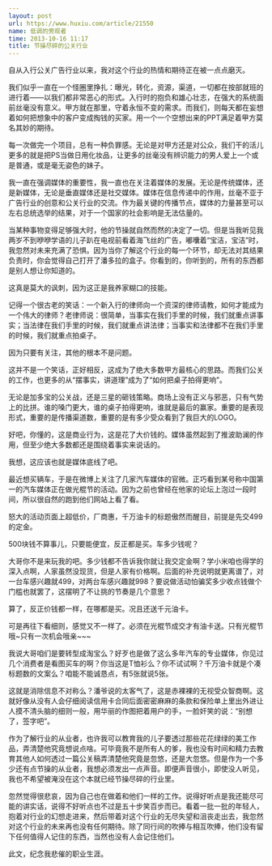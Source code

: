```yaml
---
layout: post
url: https://www.huxiu.com/article/21550
name: 低调的旁观者
time: 2013-10-16 11:17
title: 节操尽碎的公关行业
---
```

自从入行公关广告行业以来，我对这个行业的热情和期待正在被一点点磨灭。

我们似乎一直在一个怪圈里挣扎：曝光，转化，资源，渠道，一切都在按部就班的进行着——以我们都非常恶心的形式。入行时的抱负和雄心壮志，在强大的系统面前丝毫没有意义。甲方就在那里，守着永恒不变的需求。而我们，则每天都在妄想着如何把想象中的客户变成掏钱的买家。用一个一个空想出来的PPT满足着甲方莫名其妙的期待。

每一次做完一个项目，总有一种负罪感。无论是对甲方还是对公众，我们干的活儿更多的就是把PS当做日用化妆品，让更多的丝毫没有辨识能力的男人爱上一个或是普通，或是毫无姿色的妹子。

我一直在强调媒体的重要性，我一直也在关注着媒体的发展。无论是传统媒体，还是新媒体，无论是垂直媒体还是社交媒体。媒体在信息传递中的作用，丝毫不亚于广告行业的创意和公关行业的交流。作为最关键的传播节点，媒体的力量甚至可以左右总统选举的结果，对于一个国家的社会影响是无法估量的。

当某种事物变得足够强大时，他的节操就自然而然的决定了一切。但是当我听见我两岁不到咿咿学语的儿子趴在电视前看着海飞丝的广告，嘟囔着“宝洁，宝洁”时，我忽然对未来充满了恐惧。因为当你了解这个行业的每一个环节，却无法对其结果负责时，你会觉得自己打开了潘多拉的盒子。你看到的，你听到的，所有的东西都是别人想让你知道的。

这真是莫大的讽刺，因为这正是我养家糊口的技能。

记得一个很古老的笑话：一个新入行的律师向一个资深的律师请教，如何才能成为一个伟大的律师？老律师说：很简单，当事实在我们手里的时候，我们就重点讲事实；当法律在我们手里的时候，我们就重点讲法律；当事实和法律都不在我们手里的时候，我们就重点拍桌子。

因为只要有关注，其他的根本不是问题。

这并不是一个笑话，正好相反，这成为了绝大多数甲方最核心的思路。而我们公关的工作，也更多的从“摆事实，讲道理”成为了“如何把桌子拍得更响”。

无论是加多宝的公关战，还是三星的砸钱策略。商场上没有正义与邪恶，只有气势上的比拼。谁的嗓门更大，谁的桌子拍得更响，谁就是最后的赢家。重要的是表现形式，重要的是传播渠道数，重要的是有多少受众看到了我巨大的LOGO。

好吧，你懂的，这是商业行为，这是花了大价钱的。媒体虽然起到了推波助澜的作用，但至少绝大多数都还是围绕着事实来说话的。

我想，这应该也就是媒体底线了吧。

最近想买辆车，于是在微博上关注了几家汽车媒体的官微。正巧看到某号称中国第一的汽车媒体正在做光棍节的活动。因为之前也曾经在他家的论坛上泡过一段时间，所以很自然的跑到他们网站上看了看。

怒大的活动页面上超低价，厂商惠，千万油卡的标题傲然而醒目，前提是先交499的定金。

500块钱不算事儿，只要能便宜，反正都是买。车多少钱呢？

大哥你不是来玩我的吧。多少钱都不告诉我你就让我交定金啊？学小米咱也得学的深入点啊，人家虽然没现货，但是人家有价格啊。后面的补充说明就更离谱了，对一台车感兴趣就499，对两台车感兴趣就998？要说做活动怕骗奖多少收点钱做个门槛也就罢了，这摆明了不让挑的节奏是几个意思？

算了，反正价钱都一样，在哪都是买。况且还送千元油卡。

可是再往下看细则，感觉又不一样了。必须在光棍节成交才有油卡送。只有光棍节哦~只有一次机会哦亲~~~

我说大哥咱们是要转型成淘宝么？好歹也是做了这么多年汽车的专业媒体，你见过几个消费者是看图买车的啊？你当这是T恤衫么？你不试试啊？千万油卡就是个凑标题数的文案么？咱能不能诚恳点，有5张就说5张。

这就是消除信息不对称么？潘爷说的太客气了，这是赤裸裸的无视受众智商啊。这就好像从没有人会仔细阅读信用卡合同后面密密麻麻的条款和保险单上里出外进让人摸不清头脑的细则一般，用华丽的作图把着用户的手，一脸奸笑的说：“别想了，签字吧”。

作为了解行业的从业者，也许我可以教育我的儿子要透过那些花花绿绿的美工作品，弄清楚他究竟想说点啥。可毕竟我不是所有人的爹，我也没有时间和精力去教育其他人如何透过一篇公关稿弄清楚他究竟是忽悠，还是大忽悠。但是作为一个多少还有点节操的从业者，我想必须发出一点声音。即便声音很小，即使没人听见，我也不希望被淹没在这个本就已经节操尽碎的行业里。

忽然觉得很悲哀，因为自己也在做着和他们一样的工作。说得好听点是我还能尽可能的讲实话，说得不好听点也不过是五十步笑百步而已。看着一批一批的年轻人，抱着对行业的幻想走进来，然后带着对这个行业的无尽失望和沮丧走出去，我忽然对这个行业的未来再也没有任何期待。除了同行间的吹捧与相互吹捧，他们没有留下任何值得人记住的东西，当然也没有人会记住他们。

此文，纪念我悲催的职业生涯。

